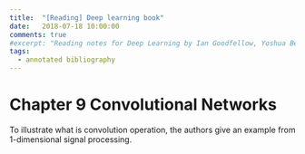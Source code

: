 ```yaml
---
title:  "[Reading] Deep learning book"
date:   2018-07-18 10:00:00
comments: true
#excerpt: "Reading notes for Deep Learning by Ian Goodfellow, Yoshua Bengio and Aaron Courville"
tags:
  - annotated bibliography
---
```



# Chapter 9 Convolutional Networks


To illustrate what is convolution operation, the authors give an example from 1-dimensional signal processing. 
